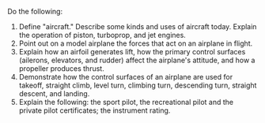 Do the following:

1. Define "aircraft." Describe some kinds and uses of aircraft today. Explain the operation of piston, turboprop, and jet engines.
1. Point out on a model airplane the forces that act on an airplane in flight.
1. Explain how an airfoil generates lift, how the primary control surfaces (ailerons, elevators, and rudder) affect the airplane's attitude, and how a propeller produces thrust.
1. Demonstrate how the control surfaces of an airplane are used for takeoff, straight climb, level turn, climbing turn, descending turn, straight descent, and landing.
1. Explain the following: the sport pilot, the recreational pilot and the private pilot certificates; the instrument rating.
